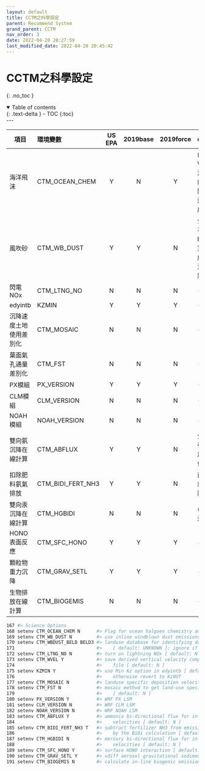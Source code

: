 ```yaml
---
layout: default
title: CCTM之科學設定
parent: Recommend System
grand_parent: CCTM
nav_order: 3
date: 2022-04-20 20:27:59
last_modified_date: 2022-04-20 20:45:42
---
```


# CCTM之科學設定
{: .no_toc }

<details open markdown="block">
  <summary>
    Table of contents
  </summary>
  {: .text-delta }
- TOC
{:toc}
</details>
---

|項目|環境變數|US EPA|2019base|2019force|comment|
|-|:-|:-:|:-:|:-:|-|
|海洋飛沫|CTM_OCEAN_CHEM|Y|N|Y|由於新版WRF在外海有高估的趨勢，開啟海洋飛沫會造成高估|
|風吹砂|CTM_WB_DUST|Y|Y|N|公版似乎不太著重PM10計算、沒有處理本土沙塵暴問題|
|閃電NOx|CTM_LTNG_NO|N|N|N|-|
|edyintb|KZMIN|Y|Y|Y|-|
|沉降速度土地使用差別化|CTM_MOSAIC|N|N|N|-|
|葉面氣孔通量差別化|CTM_FST|N|N|N|-|
|PX模組|PX_VERSION|Y|Y|Y|-|
|CLM模組|CLM_VERSION|N|N|N|-|
|NOAH模組|NOAH_VERSION|N|N|N|-|
|雙向氨沉降在線計算|CTM_ABFLUX|Y|Y|N|公版直接引入氨排放量估算值|
|扣除肥料氨氣排放|CTM_BIDI_FERT_NH3 |Y|Y|N|直接引入就不必扣除|
|雙向汞沉降在線計算|CTM_HGBIDI|N|N|N|(沒有涉及汞的議題)|
|HONO表面反應|CTM_SFC_HONO|Y|Y|Y|-|
|顆粒物重力沉降|CTM_GRAV_SETL|Y|Y|Y|-|
|生物排放在線計算|CTM_BIOGEMIS|N|N|N|-|


```bash
167 #> Science Options
168 setenv CTM_OCEAN_CHEM N      #> Flag for ocean halgoen chemistry and sea spray aerosol emissions [ default: Y ]
169 setenv CTM_WB_DUST N         #> use inline windblown dust emissions [ default: Y ]
170 setenv CTM_WBDUST_BELD BELD3 #> landuse database for identifying dust source regions
171                              #>    [ default: UNKNOWN ]; ignore if CTM_WB_DUST = N
172 setenv CTM_LTNG_NO N         #> turn on lightning NOx [ default: N ]
173 setenv CTM_WVEL Y            #> save derived vertical velocity component to conc
174                              #>    file [ default: N ]
175 setenv KZMIN Y               #> use Min Kz option in edyintb [ default: Y ],
176                              #>    otherwise revert to Kz0UT
177 setenv CTM_MOSAIC N          #> landuse specific deposition velocities [ default: N ]
178 setenv CTM_FST N             #> mosaic method to get land-use specific stomatal flux
179                              #>    [ default: N ]
180 setenv PX_VERSION Y          #> WRF PX LSM
181 setenv CLM_VERSION N         #> WRF CLM LSM
182 setenv NOAH_VERSION N        #> WRF NOAH LSM
183 setenv CTM_ABFLUX Y          #> ammonia bi-directional flux for in-line deposition
184                              #>    velocities [ default: N ]
185 setenv CTM_BIDI_FERT_NH3 T   #> subtract fertilizer NH3 from emissions because it will be handled
186                              #>    by the BiDi calculation [ default: Y ]
187 setenv CTM_HGBIDI N          #> mercury bi-directional flux for in-line deposition
188                              #>    velocities [ default: N ]
189 setenv CTM_SFC_HONO Y        #> surface HONO interaction [ default: Y ]
190 setenv CTM_GRAV_SETL Y       #> vdiff aerosol gravitational sedimentation [ default: Y ]
191 setenv CTM_BIOGEMIS N        #> calculate in-line biogenic emissions [ default: N ]
```